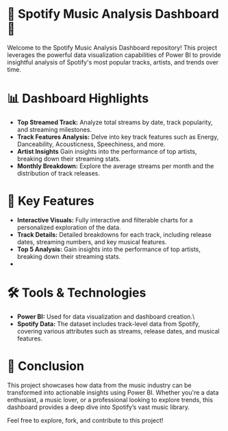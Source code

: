 # 🎵 Spotify Music Analysis Dashboard 🎵

Welcome to the Spotify Music Analysis Dashboard repository! This project leverages the powerful data visualization capabilities of Power BI to provide insightful analysis of Spotify's most popular tracks, artists, and trends over time.

# 📊 Dashboard Highlights

- **Top Streamed Track:** Analyze total streams by date, track popularity, and streaming milestones.
- **Track Features Analysis:** Delve into key track features such as Energy, Danceability, Acousticness, Speechiness, and more.
- **Artist Insights** Gain insights into the performance of top artists, breaking down their streaming stats.
- **Monthly Breakdown:** Explore the average streams per month and the distribution of track releases.
  
# 🚀 Key Features
- **Interactive Visuals:** Fully interactive and filterable charts for a personalized exploration of the data.
- **Track Details:** Detailed breakdowns for each track, including release dates, streaming numbers, and key musical features.
- **Top 5 Analysis:** Gain insights into the performance of top artists, breaking down their streaming stats.
- 
# 🛠️ Tools & Technologies

- **Power BI:** Used for data visualization and dashboard creation.\
- **Spotify Data:** The dataset includes track-level data from Spotify, covering various attributes such as streams, release dates, and musical features.

# 🎯 Conclusion

This project showcases how data from the music industry can be transformed into actionable insights using Power BI. Whether you're a data enthusiast, a music lover, or a professional looking to explore trends, this dashboard provides a deep dive into Spotify’s vast music library.

Feel free to explore, fork, and contribute to this project!
